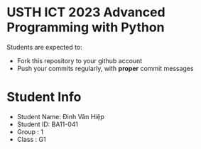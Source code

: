 USTH ICT 2023 Advanced Programming with Python
=====================================================

Students are expected to:
* Fork this repository to your github account
* Push your commits regularly, with **proper** commit messages

Student Info
=========================

* Student Name: Đinh Văn Hiệp
* Student ID: BA11-041
* Group : 1
* Class : G1
